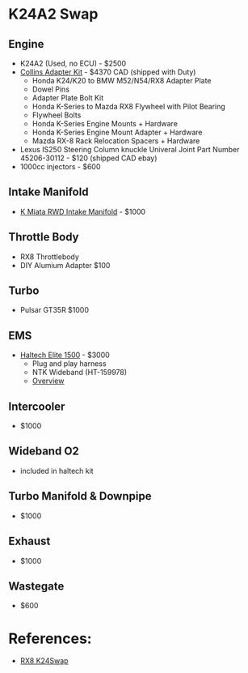 #  K24A2 Swap

## Engine
- K24A2 (Used, no ECU) - $2500
- [Collins Adapter Kit](https://collinsadapters.com/swap-kits/honda/honda-k-series-to-mazda-rx-8-swap-kit.html) - $4370 CAD (shipped with Duty)
  - Honda K24/K20 to BMW M52/N54/RX8 Adapter Plate
  - Dowel Pins
  - Adapter Plate Bolt Kit
  - Honda K-Series to Mazda RX8 Flywheel with Pilot Bearing
  - Flywheel Bolts
  - Honda K-Series Engine Mounts + Hardware
  - Honda K-Series Engine Mount Adapter + Hardware
  - Mazda RX-8 Rack Relocation Spacers + Hardware
- Lexus IS250 Steering Column knuckle Univeral Joint Part Number 45206-30112  - $120 (shipped CAD ebay)
- 1000cc injectors - $600


## Intake Manifold
 - [K Miata RWD Intake Manifold](https://kpower.industries/products/kmiata-rwd-intake-manifold) - $1000

## Throttle Body
 - RX8 Throttlebody
 - DIY Alumium Adapter $100


## Turbo
- Pulsar GT35R $1000

## EMS
- [Haltech Elite 1500](https://www.tunedbyshawn.com/products/haltech-mazda-rx8-k20-k24-swap-rx8) - $3000
  - Plug and play harness
  - NTK Wideband (HT-159978)
  - [Overview](https://www.facebook.com/watch/?v=387238449860132)
  

## Intercooler
 - $1000


## Wideband O2
 - included in haltech kit


## Turbo Manifold & Downpipe
 - $1000 

## Exhaust
- $1000

## Wastegate
 - $600


# References:
- [RX8 K24Swap](https://www.youtube.com/watch?v=t2aN2IbG4fk)
